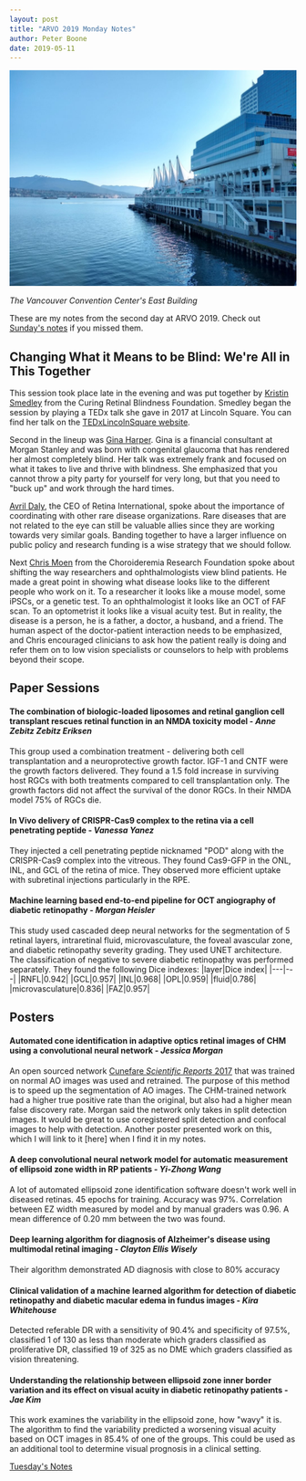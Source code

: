 ```yaml
---
layout: post
title: "ARVO 2019 Monday Notes"
author: Peter Boone
date: 2019-05-11
---
```


![east vancouver convention center](/imgs/arvo-2019/2019-04-28-east-van-convention-center.jpg)

_The Vancouver Convention Center's East Building_

These are my notes from the second day at ARVO 2019. Check out [Sunday's notes](https://boonepeter.github.io/2019/05/11/arvo-2019-sunday-notes.html) if you missed them. 

## Changing What it Means to be Blind: We're All in This Together
This session took place late in the evening and was put together by [Kristin Smedley](http://crb1.org/) from the Curing Retinal Blindness Foundation. Smedley began the session by playing a TEDx talk she gave in 2017 at Lincoln Square. You can find her talk on the [TEDxLincolnSquare website](https://www.tedxlincolnsquare.com/).

Second in the lineup was [Gina Harper](https://www.davisenterprise.com/sports/for-gena-harper-its-more-than-meets-the-eye/). Gina is a financial consultant at Morgan Stanley and was born with congenital glaucoma that has rendered her almost completely blind. Her talk was extremely frank and focused on what it takes to live and thrive with blindness. She emphasized that you cannot throw a pity party for yourself for very long, but that you need to "buck up" and work through the hard times. 

[Avril Daly](http://www.retina-international.org/our-story/meet-our-ceo/), the CEO of Retina International, spoke about the importance of coordinating with other rare disease organizations. Rare diseases that are not related to the eye can still be valuable allies since they are working towards very similar goals. Banding together to have a larger influence on public policy and research funding is a wise strategy that we should follow. 

Next [Chris Moen](https://www.curechm.org/about-the-foundation/chris-moen-md-president) from the Choroideremia Research Foundation spoke about shifting the way researchers and ophthalmologists view blind patients. He made a great point in showing what disease looks like to the different people who work on it. To a researcher it looks like a mouse model, some iPSCs, or a genetic test. To an ophthalmologist it looks like an OCT of FAF scan. To an optometrist it looks like a visual acuity test. But in reality, the disease is a person, he is a father, a doctor, a husband, and a friend. The human aspect of the doctor-patient interaction needs to be emphasized, and Chris encouraged clinicians to ask how the patient really is doing and refer them on to low vision specialists or counselors to help with problems beyond their scope.

## Paper Sessions
#### The combination of biologic-loaded liposomes and retinal ganglion cell transplant rescues retinal function in an NMDA toxicity model - *Anne Zebitz Zebitz Eriksen*
This group used a combination treatment - delivering both cell transplantation and a neuroprotective growth factor. IGF-1 and CNTF were the growth factors delivered. They found a 1.5 fold increase in surviving host RGCs with both treatments compared to cell transplantation only. The growth factors did not affect the survival of the donor RGCs. In their NMDA model 75% of RGCs die.

#### In Vivo delivery of CRISPR-Cas9 complex to the retina via a cell penetrating peptide - *Vanessa Yanez*
They injected a cell penetrating peptide nicknamed "POD" along with the CRISPR-Cas9 complex into the vitreous. They found Cas9-GFP in the ONL, INL, and GCL of the retina of mice. They observed more efficient uptake with subretinal injections particularly in the RPE. 

#### Machine learning based end-to-end pipeline for OCT angiography of diabetic retinopathy - *Morgan Heisler*
This study used cascaded deep neural networks for the segmentation of 5 retinal layers, intraretinal fluid, microvasculature, the foveal avascular zone, and diabetic retinopathy severity grading. They used UNET architecture. The classification of negative to severe diabetic retinopathy was performed separately. They found the following Dice indexes:
|layer|Dice index|
|---|---|
|RNFL|0.942|
|GCL|0.957|
|INL|0.968|
|OPL|0.959|
|fluid|0.786|
|microvasculature|0.836|
|FAZ|0.957|



## Posters
#### Automated cone identification in adaptive optics retinal images of CHM using a convolutional neural network - *Jessica Morgan*
An open sourced network [Cunefare *Scientific Reports* 2017](https://www.ncbi.nlm.nih.gov/pubmed/28747737) that was trained on normal AO images was used and retrained. The purpose of this method is to speed up the segmentation of AO images. The CHM-trained network had a higher true positive rate than the original, but also had a higher mean false discovery rate. Morgan said the network only takes in split detection images. It would be great to use coregistered split detection and confocal images to help with detection. Another poster presented work on this, which I will link to it [here] when I find it in my notes.
#### A deep convolutional neural network model for automatic measurement of ellipsoid zone width in RP patients - *Yi-Zhong Wang*
A lot of automated ellipsoid zone identification software doesn't work well in diseased retinas. 45 epochs for training. Accuracy was 97%. Correlation between EZ width measured by model and by manual graders was 0.96. A mean difference of 0.20 mm between the two was found. 

#### Deep learning algorithm for diagnosis of Alzheimer's disease using multimodal retinal imaging - *Clayton Ellis Wisely*
Their algorithm demonstrated AD diagnosis with close to 80% accuracy

#### Clinical validation of a machine learned algorithm for detection of diabetic retinopathy and diabetic macular edema in fundus images - *Kira Whitehouse*
Detected referable DR with a sensitivity of 90.4% and specificity of 97.5%, classified 1 of 130 as less than moderate which graders classified as proliferative DR, classified 19 of 325 as no DME which graders classified as vision threatening.

#### Understanding the relationship between ellipsoid zone inner border variation and its effect on visual acuity in diabetic retinopathy patients - *Jae Kim*
This work examines the variability in the ellipsoid zone, how "wavy" it is. The algorithm to find the variability predicted a worsening visual acuity based on OCT images in 85.4% of one of the groups. This could be used as an additional tool to determine visual prognosis in a clinical setting. 

[Tuesday's Notes](https://boonepeter.github.io/2019/05/12/arvo-2019-tuesday-notes.html)




